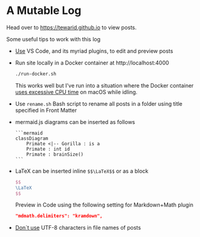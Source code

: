 # A Mutable Log

Head over to https://tewarid.github.io to view posts.

Some useful tips to work with this log

* [Use](_posts\2017\2017-12-04-word-to-markdown-using-pandoc.md#markdown-editor) VS Code, and its myriad plugins, to edit and preview posts

* Run site locally in a Docker container at http://localhost:4000

    ```bash
    ./run-docker.sh
    ```

    This works well but I've run into a situation where the Docker container [uses excessive CPU time](https://github.com/docker/for-mac/issues/1759) on macOS while idling.

* Use `rename.sh` Bash script to rename all posts in a folder using title specified in Front Matter

* mermaid.js diagrams can be inserted as follows

    ````text
    ```mermaid
    classDiagram
        Primate <|-- Gorilla : is a
        Primate : int id
        Primate : brainSize()
    ```
    ````

* LaTeX can be inserted inline `$$\LaTeX$$` or as a block

    ```latex
    $$
    \LaTeX
    $$
    ```

    Preview in Code using the following setting for Markdown+Math plugin

    ```json
    "mdmath.delimiters": "kramdown",
    ```

* [Don´t use](https://github.com/jekyll/jekyll/issues/429) UTF-8 characters in file names of posts
